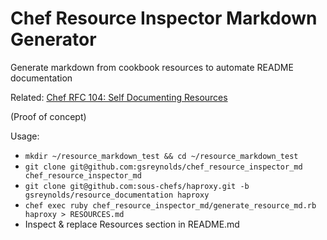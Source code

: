 # Chef Resource Inspector Markdown Generator

Generate markdown from cookbook resources to automate README documentation

Related: [Chef RFC 104: Self Documenting Resources](https://github.com/chef/chef-rfc/blob/master/rfc104-self-documenting-resources.md)

(Proof of concept)

Usage: 
- `mkdir ~/resource_markdown_test && cd ~/resource_markdown_test`
- `git clone git@github.com:gsreynolds/chef_resource_inspector_md chef_resource_inspector_md`
- `git clone git@github.com:sous-chefs/haproxy.git -b gsreynolds/resource_documentation haproxy`
- `chef exec ruby chef_resource_inspector_md/generate_resource_md.rb haproxy > RESOURCES.md`
- Inspect & replace Resources section in README.md
